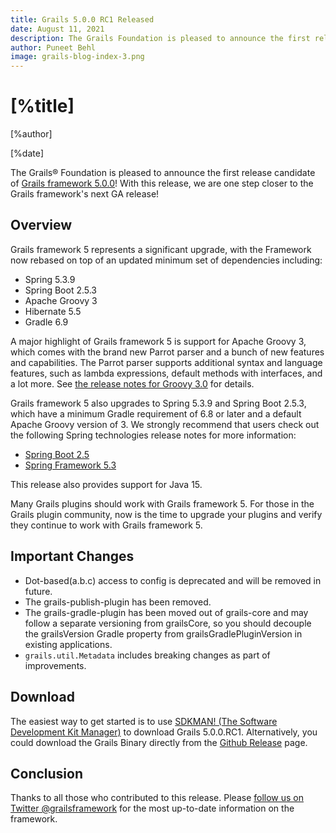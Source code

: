 ```yaml
---
title: Grails 5.0.0 RC1 Released
date: August 11, 2021
description: The Grails Foundation is pleased to announce the first release candidate of Grails framework 5.0.0.
author: Puneet Behl
image: grails-blog-index-3.png
---
```


# [%title]

[%author]

[%date]

The Grails® Foundation is pleased to announce the first release candidate of [Grails framework 5.0.0](https://github.com/grails/grails-core/releases/tag/v5.0.0.RC1)! With this release, we are one step closer to the Grails framework's next GA release!

## Overview

Grails framework 5 represents a significant upgrade, with the Framework now rebased on top of an updated minimum set of dependencies including:

- Spring 5.3.9
- Spring Boot 2.5.3
- Apache Groovy 3
- Hibernate 5.5
- Gradle 6.9

A major highlight of Grails framework 5 is support for Apache Groovy 3, which comes with the brand new Parrot parser and a bunch of new features and capabilities. The Parrot parser supports additional syntax and language features, such as lambda expressions, default methods with interfaces, and a lot more. See [the release notes for Groovy 3.0](https://groovy-lang.org/releasenotes/groovy-3.0.html#releasenotes) for details.

Grails framework 5 also upgrades to Spring 5.3.9 and Spring Boot 2.5.3, which have a minimum Gradle requirement of 6.8 or later and a default Apache Groovy version of 3. We strongly recommend that users check out the following Spring technologies release notes for more information: 

- [Spring Boot 2.5](https://github.com/spring-projects/spring-boot/wiki/Spring-Boot-2.5-Release-Notes)
- [Spring Framework 5.3](https://github.com/spring-projects/spring-framework/wiki/Upgrading-to-Spring-Framework-5.x#upgrading-to-version-53)

This release also provides support for Java 15.

Many Grails plugins should work with Grails framework 5. For those in the Grails plugin community, now is the time to upgrade your plugins and verify they continue to work with Grails framework 5.

## Important Changes

- Dot-based(a.b.c) access to config is deprecated and will be removed in future.
- The grails-publish-plugin has been removed.
- The grails-gradle-plugin has been moved out of grails-core and may follow a separate versioning from grailsCore, so you should decouple the grailsVersion Gradle property from grailsGradlePluginVersion in existing applications.
- `grails.util.Metadata` includes breaking changes as part of improvements.  

##  Download
The easiest way to get started is to use [SDKMAN! (The Software Development Kit Manager)](https://sdkman.io/) to download Grails 5.0.0.RC1.
Alternatively, you could download the Grails Binary directly from the [Github Release](https://github.com/grails/grails-core/releases/download/v5.0.0.RC1/grails-5.0.0.RC1.zip) page.

## Conclusion

Thanks to all those who contributed to this release. Please [follow us on Twitter @grailsframework](https://twitter.com/grailsframework) for the most up-to-date information on the framework. 
